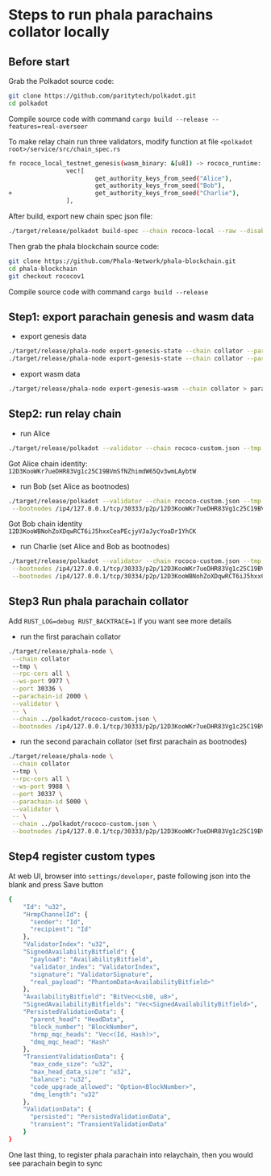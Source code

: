 # Steps to run phala parachains collator locally

## Before start

Grab the Polkadot source code:

```bash
git clone https://github.com/paritytech/polkadot.git
cd polkadot
```

Compile source code with command ```cargo build --release --features=real-overseer```

To make relay chain run three validators, modify function at file ```<polkadot root>/service/src/chain_spec.rs```

```sh
fn rococo_local_testnet_genesis(wasm_binary: &[u8]) -> rococo_runtime::GenesisCo
                vec![
                        get_authority_keys_from_seed("Alice"),
                        get_authority_keys_from_seed("Bob"),
+                       get_authority_keys_from_seed("Charlie"),
                ],
```

After build, export new chain spec json file:

```sh
./target/release/polkadot build-spec --chain rococo-local --raw --disable-default-bootnode > rococo-custom.json
```

Then grab the phala blockchain source code:

```bash
git clone https://github.com/Phala-Network/phala-blockchain.git
cd phala-blockchain
git checkout rococov1
```

Compile source code with command ```cargo build --release```

## Step1: export parachain genesis and wasm data

 - export genesis data

```sh
./target/release/phala-node export-genesis-state --chain collator --parachain-id 2000 > para-2000-genesis
./target/release/phala-node export-genesis-state --chain collator --parachain-id 5000 > para-5000-genesis
```

 - export wasm data

```sh
./target/release/phala-node export-genesis-wasm --chain collator > parachain-wasm
```

## Step2: run relay chain

- run Alice

```sh
./target/release/polkadot --validator --chain rococo-custom.json --tmp --rpc-cors all --ws-port 9944 --port 30333 --alice
```

Got Alice chain identity:
```12D3KooWKr7ueDHR83Vg1c25C19BVmSfNZhimdW65Qv3wmLAybtW```

 - run Bob (set Alice as bootnodes)

 ```sh
./target/release/polkadot --validator --chain rococo-custom.json --tmp --rpc-cors all --ws-port 9955 --port 30334 --bob \
  --bootnodes /ip4/127.0.0.1/tcp/30333/p2p/12D3KooWKr7ueDHR83Vg1c25C19BVmSfNZhimdW65Qv3wmLAybtW
```

Got Bob chain identity
```12D3KooWBNohZoXDqwRCT6iJ5hxxCeaPEcjyVJaJycYoaDr1YhCK```

 - run Charlie (set Alice and Bob as bootnodes)

 ```sh
./target/release/polkadot --validator --chain rococo-custom.json --tmp --rpc-cors all --ws-port 9966 --port 30335 --charlie \
  --bootnodes /ip4/127.0.0.1/tcp/30333/p2p/12D3KooWKr7ueDHR83Vg1c25C19BVmSfNZhimdW65Qv3wmLAybtW \
  --bootnodes /ip4/127.0.0.1/tcp/30334/p2p/12D3KooWBNohZoXDqwRCT6iJ5hxxCeaPEcjyVJaJycYoaDr1YhCK
```

## Step3 Run phala parachain collator

Add ```RUST_LOG=debug RUST_BACKTRACE=1``` if you want see more details

 - run the first parachain collator

 ```sh
./target/release/phala-node \
  --chain collator
  --tmp \
  --rpc-cors all \
  --ws-port 9977 \
  --port 30336 \
  --parachain-id 2000 \
  --validator \
  -- \
  --chain ../polkadot/rococo-custom.json \
  --bootnodes /ip4/127.0.0.1/tcp/30333/p2p/12D3KooWKr7ueDHR83Vg1c25C19BVmSfNZhimdW65Qv3wmLAybtW
```

 - run the second parachain collator (set first parachain as bootnodes)

 ```sh
./target/release/phala-node \
  --chain collator
  --tmp \
  --rpc-cors all \
  --ws-port 9988 \
  --port 30337 \
  --parachain-id 5000 \
  --validator \
  -- \
  --chain ../polkadot/rococo-custom.json \
  --bootnodes /ip4/127.0.0.1/tcp/30333/p2p/12D3KooWKr7ueDHR83Vg1c25C19BVmSfNZhimdW65Qv3wmLAybtW
```

## Step4 register custom types

At web UI, browser into ```settings/developer```, paste following json into the blank and press Save button

```sh
{
    "Id": "u32",
    "HrmpChannelId": {
      "sender": "Id",
      "recipient": "Id"
    },
    "ValidatorIndex": "u32",
    "SignedAvailabilityBitfield": {
      "payload": "AvailabilityBitfield",
      "validator_index": "ValidatorIndex",
      "signature": "ValidatorSignature",
      "real_payload": "PhantomData<AvailabilityBitfield>"
    },
    "AvailabilityBitfield": "BitVec<Lsb0, u8>",
    "SignedAvailabilityBitfields": "Vec<SignedAvailabilityBitfield>",
    "PersistedValidationData": {
      "parent_head": "HeadData",
      "block_number": "BlockNumber",
      "hrmp_mqc_heads": "Vec<(Id, Hash)>",
      "dmq_mqc_head": "Hash"
    },
    "TransientValidationData": {
      "max_code_size": "u32",
      "max_head_data_size": "u32",
      "balance": "u32",
      "code_upgrade_allowed": "Option<BlockNumber>",
      "dmq_length": "u32"
    },
    "ValidationData": {
      "persisted": "PersistedValidationData",
      "transient": "TransientValidationData"
    }
}
```
One last thing, to register phala parachain into relaychain, then you would see parachain begin to sync
